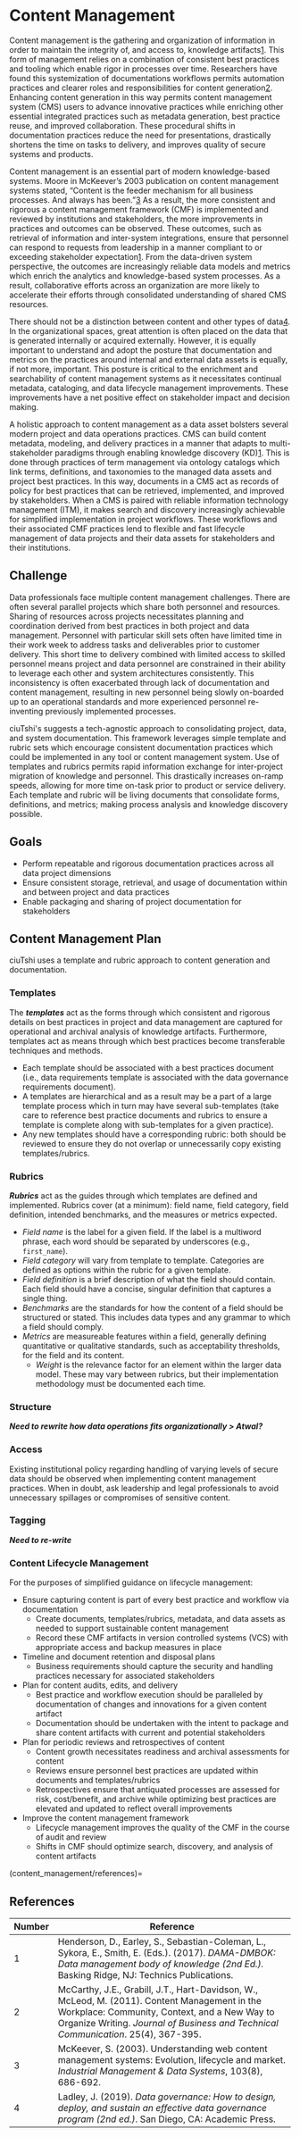 # Content Management

Content management is the gathering and organization of information in order to maintain the integrity of, and access to, knowledge artifacts[1](content_management/references). This form of management relies on a combination of consistent best practices and tooling which enable rigor in processes over time. Researchers have found this systemization of documentations workflows permits automation practices and clearer roles and responsibilities for content generation[2](content_management/references). Enhancing content generation in this way permits content management system (CMS) users to advance innovative practices while enriching other essential integrated practices such as metadata generation, best practice reuse, and improved collaboration. These procedural shifts in documentation practices reduce the need for presentations, drastically shortens the time on tasks to delivery, and improves quality of secure systems and products.

Content management is an essential part of modern knowledge-based systems. Moore in McKeever’s 2003 publication on content management systems stated, “Content is the feeder mechanism for all business processes. And always has been.”[3](content_management/references) As a result, the more consistent and rigorous a content management framework (CMF) is implemented and reviewed by institutions and stakeholders, the more improvements in practices and outcomes can be observed. These outcomes, such as retrieval of information and inter-system integrations, ensure that personnel can respond to requests from leadership in a manner compliant to or exceeding stakeholder expectation[1](content_management/references). From the data-driven system perspective, the outcomes are increasingly reliable data models and metrics which enrich the analytics and knowledge-based system processes. As a result, collaborative efforts across an organization are more likely to accelerate their efforts through consolidated understanding of shared CMS resources.

There should not be a distinction between content and other types of data[4](content_management/references). In the organizational spaces, great attention is often placed on the data that is generated internally or acquired externally. However, it is equally important to understand and adopt the posture that documentation and metrics on the practices around internal and external data assets is equally, if not more, important. This posture is critical to the enrichment and searchability of content management systems as it necessitates continual metadata, cataloging, and data lifecycle management improvements. These improvements have a net positive effect on stakeholder impact and decision making.

A holistic approach to content management as a data asset bolsters several modern project and data operations practices. CMS can build content metadata, modeling, and delivery practices in a manner that adapts to multi-stakeholder paradigms through enabling knowledge discovery (KD)[1](content_management/references). This is done through practices of term management via ontology catalogs which link terms, definitions, and taxonomies to the managed data assets and project best practices. In this way, documents in a CMS act as records of policy for best practices that can be retrieved, implemented, and improved by stakeholders. When a CMS is paired with reliable information technology management (ITM), it makes search and discovery increasingly achievable for simplified implementation in project workflows. These workflows and their associated CMF practices lend to flexible and fast lifecycle management of data projects and their data assets for stakeholders and their institutions.

## Challenge

Data professionals face multiple content management challenges. There are often several parallel projects which share both personnel and resources. Sharing of resources across projects necessitates planning and coordination derived from best practices in both project and data management. Personnel with particular skill sets often have limited time in their work week to address tasks and deliverables prior to customer delivery. This short time to delivery combined with limited access to skilled personnel means project and data personnel are constrained in their ability to leverage each other and system architectures consistently. This inconsistency is often exacerbated through lack of documentation and content management, resulting in new personnel being slowly on-boarded up to an operational standards and more experienced personnel re-inventing previously implemented processes.

ciuTshi's suggests a tech-agnostic approach to consolidating project, data, and system documentation. This framework leverages simple template and rubric sets which encourage consistent documentation practices which could be implemented in any tool or content management system. Use of templates and rubrics permits rapid information exchange for inter-project migration of knowledge and personnel. This drastically increases on-ramp speeds, allowing for more time on-task prior to product or service delivery. Each template and rubric will be living documents that consolidate forms, definitions, and metrics; making process analysis and knowledge discovery possible.

## Goals

* Perform repeatable and rigorous documentation practices across all data project dimensions
* Ensure consistent storage, retrieval, and usage of documentation within and between project and data practices
* Enable packaging and sharing of project documentation for stakeholders

## Content Management Plan

ciuTshi uses a template and rubric approach to content generation and documentation.

### Templates

The __*templates*__ act as the forms through which consistent and rigorous details on best practices in project and data management are captured for operational and archival analysis of knowledge artifacts. Furthermore, templates act as means through which best practices become transferable techniques and methods.

* Each template should be associated with a best practices document (i.e., data requirements template is associated with the data governance requirements document).
* A templates are hierarchical and as a result may be a part of a large template process which in turn may have several sub-templates (take care to reference best practice documents and rubrics to ensure a template is complete along with sub-templates for a given practice).
* Any new templates should have a corresponding rubric: both should be reviewed to ensure they do not overlap or unnecessarily copy existing templates/rubrics.

### Rubrics

__*Rubrics*__ act as the guides through which templates are defined and implemented. Rubrics cover (at a minimum): field name, field category, field definition, intended benchmarks, and the measures or metrics expected.

* _Field name_ is the label for a given field. If the label is a multiword phrase, each word should be separated by underscores (e.g., `first_name`).
* _Field category_ will vary from template to template. Categories are defined as options within the rubric for a given template.
* _Field definition_ is a brief description of what the field should contain. Each field should have a concise, singular definition that captures a single thing.
* _Benchmarks_ are the standards for how the content of a field should be structured or stated. This includes data types and any grammar to which a field should comply.
* _Metrics_ are measureable features within a field, generally defining quantitative or qualitative standards, such as acceptability thresholds, for the field and its content.
  * _Weight_ is the relevance factor for an element within the larger data model. These may vary between rubrics, but their implementation methodology must be documented each time.

### Structure

_**Need to rewrite how data operations fits organizationally > Atwal?**_

### Access

Existing institutional policy regarding handling of varying levels of secure data should be observed when implementing content management practices. When in doubt, ask leadership and legal professionals to avoid unnecessary spillages or compromises of sensitive content.

### Tagging

_**Need to re-write**_

### Content Lifecycle Management

For the purposes of simplified guidance on lifecycle management:

* Ensure capturing content is part of every best practice and workflow via documentation
  * Create documents, templates/rubrics, metadata, and data assets as needed to support sustainable content management
  * Record these CMF artifacts in version controlled systems (VCS) with appropriate access and backup measures in place
* Timeline and document retention and disposal plans
  * Business requirements should capture the security and handling practices necessary for associated stakeholders
* Plan for content audits, edits, and delivery
  * Best practice and workflow execution should be paralleled by documentation of changes and innovations for a given content artifact
  * Documentation should be undertaken with the intent to package and share content artifacts with current and potential stakeholders
* Plan for periodic reviews and retrospectives of content
  * Content growth necessitates readiness and archival assessments for content
  * Reviews ensure personnel best practices are updated within documents and templates/rubrics
  * Retrospectives ensure that antiquated processes are assessed for risk, cost/benefit, and archive while optimizing best practices are elevated and updated to reflect overall improvements
* Improve the content management framework
  * Lifecycle management improves the quality of the CMF in the course of audit and review
  * Shifts in CMF should optimize search, discovery, and analysis of content artifacts

(content_management/references)=

## References

Number|Reference
--|--
1|Henderson, D., Earley, S., Sebastian-Coleman, L., Sykora, E., Smith, E. (Eds.). (2017). *DAMA-DMBOK: Data management body of knowledge (2nd Ed.).* Basking Ridge, NJ: Technics Publications.
2|McCarthy, J.E., Grabill, J.T., Hart-Davidson, W., McLeod, M. (2011). Content Management in the Workplace: Community, Context, and a New Way to Organize Writing. *Journal of Business and Technical Communication*. 25(4), 367-395.
3|McKeever, S. (2003). Understanding web content management systems: Evolution, lifecycle and market. *Industrial Management & Data Systems*, 103(8), 686-692.
4|Ladley, J. (2019). *Data governance: How to design, deploy, and sustain an effective data governance program (2nd ed.)*. San Diego, CA: Academic Press.

